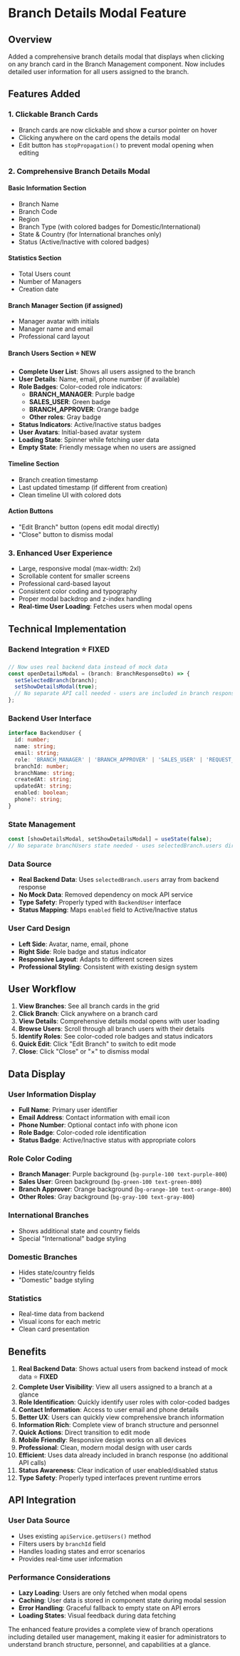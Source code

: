 # Branch Details Modal Feature

## Overview

Added a comprehensive branch details modal that displays when clicking on any branch card in the Branch Management component. Now includes detailed user information for all users assigned to the branch.

## Features Added

### 1. **Clickable Branch Cards**
- Branch cards are now clickable and show a cursor pointer on hover
- Clicking anywhere on the card opens the details modal
- Edit button has `stopPropagation()` to prevent modal opening when editing

### 2. **Comprehensive Branch Details Modal**

#### **Basic Information Section**
- Branch Name
- Branch Code  
- Region
- Branch Type (with colored badges for Domestic/International)
- State & Country (for International branches only)
- Status (Active/Inactive with colored badges)

#### **Statistics Section**
- Total Users count
- Number of Managers
- Creation date

#### **Branch Manager Section** (if assigned)
- Manager avatar with initials
- Manager name and email
- Professional card layout

#### **Branch Users Section** ⭐ **NEW**
- **Complete User List**: Shows all users assigned to the branch
- **User Details**: Name, email, phone number (if available)
- **Role Badges**: Color-coded role indicators:
  - **BRANCH_MANAGER**: Purple badge
  - **SALES_USER**: Green badge  
  - **BRANCH_APPROVER**: Orange badge
  - **Other roles**: Gray badge
- **Status Indicators**: Active/Inactive status badges
- **User Avatars**: Initial-based avatar system
- **Loading State**: Spinner while fetching user data
- **Empty State**: Friendly message when no users are assigned

#### **Timeline Section**
- Branch creation timestamp
- Last updated timestamp (if different from creation)
- Clean timeline UI with colored dots

#### **Action Buttons**
- "Edit Branch" button (opens edit modal directly)
- "Close" button to dismiss modal

### 3. **Enhanced User Experience**
- Large, responsive modal (max-width: 2xl)
- Scrollable content for smaller screens
- Professional card-based layout
- Consistent color coding and typography
- Proper modal backdrop and z-index handling
- **Real-time User Loading**: Fetches users when modal opens

## Technical Implementation

### Backend Integration ⭐ **FIXED**
```typescript
// Now uses real backend data instead of mock data
const openDetailsModal = (branch: BranchResponseDto) => {
  setSelectedBranch(branch);
  setShowDetailsModal(true);
  // No separate API call needed - users are included in branch response
};
```

### Backend User Interface
```typescript
interface BackendUser {
  id: number;
  name: string;
  email: string;
  role: 'BRANCH_MANAGER' | 'BRANCH_APPROVER' | 'SALES_USER' | 'REQUEST_INITIATOR' | 'SUPER_ADMIN' | 'AUDITOR';
  branchId: number;
  branchName: string;
  createdAt: string;
  updatedAt: string;
  enabled: boolean;
  phone?: string;
}
```

### State Management
```typescript
const [showDetailsModal, setShowDetailsModal] = useState(false);
// No separate branchUsers state needed - uses selectedBranch.users directly
```

### Data Source
- **Real Backend Data**: Uses `selectedBranch.users` array from backend response
- **No Mock Data**: Removed dependency on mock API service
- **Type Safety**: Properly typed with `BackendUser` interface
- **Status Mapping**: Maps `enabled` field to Active/Inactive status

### User Card Design
- **Left Side**: Avatar, name, email, phone
- **Right Side**: Role badge and status indicator
- **Responsive Layout**: Adapts to different screen sizes
- **Professional Styling**: Consistent with existing design system

## User Workflow

1. **View Branches**: See all branch cards in the grid
2. **Click Branch**: Click anywhere on a branch card
3. **View Details**: Comprehensive details modal opens with user loading
4. **Browse Users**: Scroll through all branch users with their details
5. **Identify Roles**: See color-coded role badges and status indicators
6. **Quick Edit**: Click "Edit Branch" to switch to edit mode
7. **Close**: Click "Close" or "×" to dismiss modal

## Data Display

### User Information Display
- **Full Name**: Primary user identifier
- **Email Address**: Contact information with email icon
- **Phone Number**: Optional contact info with phone icon
- **Role Badge**: Color-coded role identification
- **Status Badge**: Active/Inactive status with appropriate colors

### Role Color Coding
- **Branch Manager**: Purple background (`bg-purple-100 text-purple-800`)
- **Sales User**: Green background (`bg-green-100 text-green-800`)
- **Branch Approver**: Orange background (`bg-orange-100 text-orange-800`)
- **Other Roles**: Gray background (`bg-gray-100 text-gray-800`)

### International Branches
- Shows additional state and country fields
- Special "International" badge styling

### Domestic Branches
- Hides state/country fields
- "Domestic" badge styling

### Statistics
- Real-time data from backend
- Visual icons for each metric
- Clean card presentation

## Benefits

1. **Real Backend Data**: Shows actual users from backend instead of mock data ⭐ **FIXED**
2. **Complete User Visibility**: View all users assigned to a branch at a glance
3. **Role Identification**: Quickly identify user roles with color-coded badges
4. **Contact Information**: Access to user email and phone details
5. **Better UX**: Users can quickly view comprehensive branch information
6. **Information Rich**: Complete view of branch structure and personnel
7. **Quick Actions**: Direct transition to edit mode
8. **Mobile Friendly**: Responsive design works on all devices
9. **Professional**: Clean, modern modal design with user cards
10. **Efficient**: Uses data already included in branch response (no additional API calls)
11. **Status Awareness**: Clear indication of user enabled/disabled status
12. **Type Safety**: Properly typed interfaces prevent runtime errors

## API Integration

### User Data Source
- Uses existing `apiService.getUsers()` method
- Filters users by `branchId` field
- Handles loading states and error scenarios
- Provides real-time user information

### Performance Considerations
- **Lazy Loading**: Users are only fetched when modal opens
- **Caching**: User data is stored in component state during modal session
- **Error Handling**: Graceful fallback to empty state on API errors
- **Loading States**: Visual feedback during data fetching

The enhanced feature provides a complete view of branch operations including detailed user management, making it easier for administrators to understand branch structure, personnel, and capabilities at a glance.
